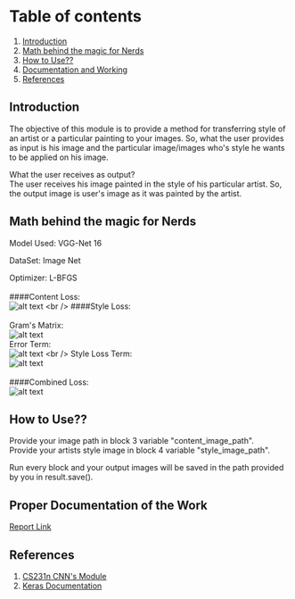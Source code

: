 # Table of contents
1. [Introduction](#introduction)
2. [Math behind the magic for Nerds](#paragraph2)
3. [How to Use??](#paragraph3)
3. [Documentation and Working](#paragraph4)
4. [References](#paragraph5)

## Introduction <a name="introduction"></a>
The objective of this module is to provide a method for transferring style of an artist or a particular painting to your images. So, what the user provides as input is his image and the particular image/images who's style he wants to be applied on his image.

What the user receives as output? <br />
The user receives his image painted in the style of his particular artist. So, the output image is user's image as it was painted by the artist.

## Math behind the magic for Nerds <a name="paragraph2"></a>
Model Used: VGG-Net 16 <br />
<!-- ![alt text](https://neurohive.io/wp-content/uploads/2018/11/vgg16-1-e1542731207177.png) -->
DataSet: Image Net <br />
<!-- ![Image Net Dataset](https://www.researchgate.net/profile/Khalid_Elasnaoui/publication/325155660/figure/fig5/AS:670718329102351@1536923119570/Example-of-images-of-dataset-ImageNet.png) -->
Optimizer: L-BFGS <br /> <br />
####Content Loss: <br />
![alt text](https://latex.codecogs.com/svg.latex?L_{content}%20=%20\frac{1}{2}%20\sum_{i,j}%20(F_{ij}^l%20-%20P_{ij}^l)^2)
<br />
####Style Loss:<br /> <br />
Gram's Matrix: <br />
![alt text](https://latex.codecogs.com/svg.latex?G_{ij}^l%20=%20\sum_{k}%20F_{ik}^l%20F_{jk}^l)
<br />
Error Term:<br />
![alt text](https://latex.codecogs.com/svg.latex?E_{l}%20=%20\frac{1}{4%20N_{l}^2%20M_{l}^2}%20\sum_{i,j}%20(G_{ij}^l%20-%20A_{ij}^l)^2)
<br />
Style Loss Term: <br />
![alt text](https://latex.codecogs.com/svg.latex?L_{style}%20=%20\sum_{l%20=0}^l%20E_{l})
<br /> <br />
####Combined Loss:<br />
![alt text](https://latex.codecogs.com/svg.latex?L_{total}%20=%20\alpha%20L_{content}%20+%20\beta%20L_{style})
<br />
## How to Use?? <a name="paragraph3"></a>
Provide your image path in block 3 variable "content_image_path". 
<br />
Provide your artists style image in block 4 variable "style_image_path".

Run every block and your output images will be saved in the path provided by you in result.save().
## Proper Documentation of the Work <a name="paragraph4"></a>
[Report Link](https://drive.google.com/file/d/1I8J6vcfEjYT-KKdbooetED1NFd03C3jV/view?usp=sharing)

## References <a name="paragraph5"></a>
1. [CS231n CNN's Module](http://cs231n.github.io/convolutional-networks/) 
2. [Keras Documentation](https://keras.io/)